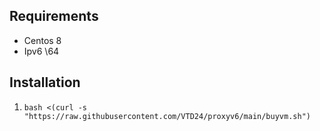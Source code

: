 ## Requirements
- Centos 8
- Ipv6 \64

## Installation
1. `bash <(curl -s "https://raw.githubusercontent.com/VTD24/proxyv6/main/buyvm.sh")`
